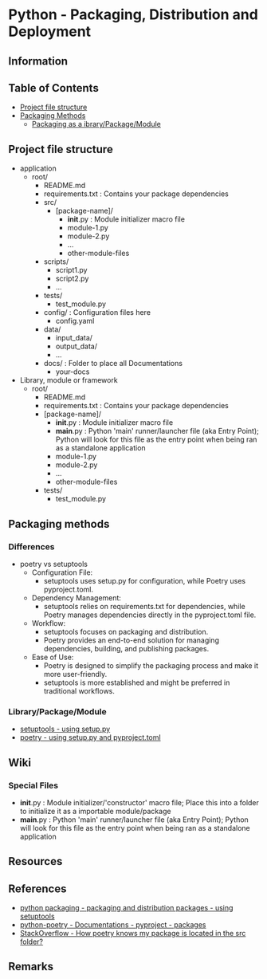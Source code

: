 # Python - Packaging, Distribution and Deployment

## Information

## Table of Contents
+ [Project file structure](#project-file-structure)
+ [Packaging Methods](#packaging-methods)
    + [Packaging as a ibrary/Package/Module](#library/package/module)

## Project file structure
- application
    - root/
        - README.md
        - requirements.txt : Contains your package dependencies
        - src/
            - [package-name]/
                - __init__.py : Module initializer macro file
                - module-1.py
                - module-2.py
                - ...
                - other-module-files
        - scripts/
            - script1.py
            - script2.py
            - ...
        - tests/
            - test_module.py
        - config/ : Configuration files here
            - config.yaml
        - data/
            - input_data/
            - output_data/
            - ...
        - docs/ : Folder to place all Documentations
            - your-docs
- Library, module or framework
    - root/
        - README.md
        - requirements.txt : Contains your package dependencies
        - [package-name]/
            - __init__.py : Module initializer macro file
            - __main__.py : Python 'main' runner/launcher file (aka Entry Point); Python will look for this file as the entry point when being ran as a standalone application
            - module-1.py
            - module-2.py
            - ...
            - other-module-files
        - tests/
            - test_module.py

## Packaging methods
### Differences
- poetry vs setuptools
    - Configuration File:
        + setuptools uses setup.py for configuration, while Poetry uses pyproject.toml.
    - Dependency Management:
        + setuptools relies on requirements.txt for dependencies, while Poetry manages dependencies directly in the pyproject.toml file.
    - Workflow:
        + setuptools focuses on packaging and distribution.
        + Poetry provides an end-to-end solution for managing dependencies, building, and publishing packages.
    - Ease of Use:
        + Poetry is designed to simplify the packaging process and make it more user-friendly.
        + setuptools is more established and might be preferred in traditional workflows.

### Library/Package/Module
+ [setuptools - using setup.py](setuptools.md)
+ [poetry - using setup.py and pyproject.toml](poetry.md)

## Wiki
### Special Files
- __init__.py : Module initializer/'constructor' macro file; Place this into a folder to initialize it as a importable module/package
- __main__.py : Python 'main' runner/launcher file (aka Entry Point); Python will look for this file as the entry point when being ran as a standalone application

## Resources

## References
+ [python packaging - packaging and distribution packages - using setuptools](https://packaging.python.org/en/latest/guides/distributing-packages-using-setuptools/)
+ [python-poetry - Documentations - pyproject - packages](https://python-poetry.org/docs/pyproject/#packages)
+ [StackOverflow - How poetry knows my package is located in the src folder?](https://stackoverflow.com/questions/68684670/how-poetry-knows-my-package-is-located-in-the-src-folder)

## Remarks

